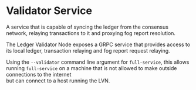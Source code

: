 # Validator Service

A service that is capable of syncing the ledger from the consensus network, relaying transactions to it and proxying fog report resolution.

The Ledger Validator Node exposes a GRPC service that provides access to its local ledger, transaction relaying and fog report request relaying.&#x20;

Using the `--validator` command line argument for `full-service`, this allows running `full-service` on a machine that is not allowed to make outside connections to the internet\
but can connect to a host running the LVN.
